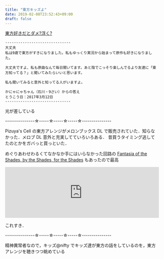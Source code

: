 ```yaml
---
title: "東方キッズよ"
date: 2019-02-08T23:52:43+09:00
draft: false
---
```


[東方好きだとダメ?浮く?](http://kids.nifty.com/cs/kuchikomi/kids_soudan/list/aid_170306898072/1.htm)

```
------------------------------
大丈夫
私は9歳で東方がすきになりました。私もゆっくり実況から始まって原作も好きになりました。

大丈夫ですよ、私も原曲なんて毎日聞いてます。あと陰でこっそり楽しんでるより友達に「東方知ってる？」と聞いてみたらいいと思います。

私も聞いてみると意外と知ってる人がいますよ。

かにゃにゃちゃん（石川・9さい）からの答え
とうこう日：2017年3月12日
------------------------------
```

光が差している

---------------☆-----☆-----☆-----☆---------------

Pizuya's Cell の東方アレンジがメロンブックス DL で販売されていた．知らなかった．メロブ DL 意外と充実してていろいろある．
昔買うタイミング逃してたのとかをガバっと買っといた．

めぐりあわせわるくてなかなか手にはいらなかった回路の [Fantasia of the Shades, by the Shades, for the Shades](https://www.melonbooks.com/index.php?main_page=product_info&products_id=IT0000167660) もあったので最高

<iframe width="100%" height="166" scrolling="no" frameborder="no" allow="autoplay" src="https://w.soundcloud.com/player/?url=https%3A//api.soundcloud.com/tracks/335218245&color=%23ff5500&auto_play=false&hide_related=false&show_comments=true&show_user=true&show_reposts=false&show_teaser=true"></iframe>

これすき．

---------------☆-----☆-----☆-----☆---------------

精神異常者なので，キッズ@nifty でキッズ達が東方の話をしているのを，東方アレンジを聴きつつ眺めている
